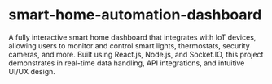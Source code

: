 # smart-home-automation-dashboard
A fully interactive smart home dashboard that integrates with IoT devices, allowing users to monitor and control smart lights, thermostats, security cameras, and more. Built using React.js, Node.js, and Socket.IO, this project demonstrates in real-time data handling, API integrations, and intuitive UI/UX design.
